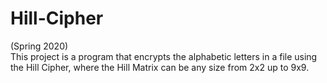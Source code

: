 # Hill-Cipher
(Spring 2020)<br>This project is a program that encrypts the alphabetic letters in a file using the Hill Cipher, where the Hill Matrix can be any size from 2x2 up to 9x9.
